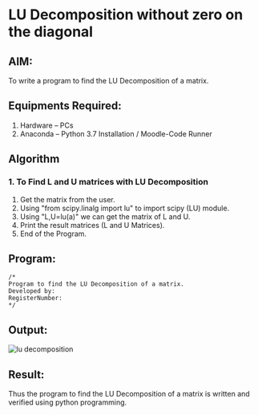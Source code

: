# LU Decomposition without zero on the diagonal

## AIM:
To write a program to find the LU Decomposition of a matrix.

## Equipments Required:
1. Hardware – PCs
2. Anaconda – Python 3.7 Installation / Moodle-Code Runner

## Algorithm
### 1. To Find L and U matrices with LU Decomposition
1. Get the matrix from the user.
2. Using "from scipy.linalg import lu" to import scipy (LU) module.
3. Using "L,U=lu(a)" we can get the matrix of L and U.
4. Print the result matrices (L and U Matrices).
5. End of the Program.

## Program:
```
/*
Program to find the LU Decomposition of a matrix.
Developed by: 
RegisterNumber: 
*/
```

## Output:
![lu decomposition]()


## Result:
Thus the program to find the LU Decomposition of a matrix is written and verified using python programming.

